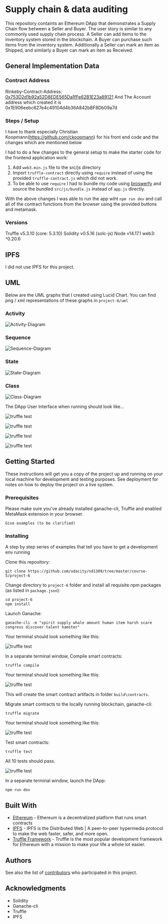 





# Supply chain & data auditing

This repository containts an Ethereum DApp that demonstrates a Supply Chain flow between a Seller and Buyer. The user story is similar to any commonly used supply chain process. A Seller can add items to the inventory system stored in the blockchain. A Buyer can purchase such items from the inventory system. Additionally a Seller can mark an item as Shipped, and similarly a Buyer can mark an item as Received.

## General Implementation Data

### Contract Address
Rinkeby-Contract-Address: [0x753D2d1b92a52D8EDE565Da1fFe62B1E23a89121](https://rinkeby.etherscan.io/address/0x753d2d1b92a52d8ede565da1ffe62b1e23a89121)
And The Account address which created it is 0x1E906eebc627e4c49104d4b36A842bBF8Db09a7d

### Steps / Setup

I have to thank especially Christian Koopmann(https://github.com/ckoopmann) for his front end code and the changes which are mentioned below

I had to do a few changes to the general setup to make the starter code for the frontend application work:
1. Add `web3.min.js` file to the src/js directory
2. Import `truffle-contract` directly using `require` instead of using the provided `truffle-contract.js` which did not work.
3. To be able to use `require` I had to bundle my code using [broswerfy](http://browserify.org/) and source the bundled `src/js/bundle.js` instead of `app.js` directly.

With the above changes I was able to run the app wiht `npm run dev` and call all of the contract functions from the browser using the provided buttons and metamask.

### Versions
Truffle v5.3.10 (core: 5.3.10)
Solidity v0.5.16 (solc-js)
Node v14.17.1
web3: ^0.20.6

## IPFS
I did not use IPFS for this project.

## UML
Below are the UML graphs that I created using Lucid Chart. You can find png / xml representations of these graphs in `project-6/uml`

### Activity
![Activity-Diagram](UMLdocuments/Activitydiagram.png)
### Sequence
![Sequence-Diagram](UMLdocuments/SequenceDiagram.png)
### State
![State-Diagram](UMLdocuments/StateDiagram.png)
### Class
![Class-Diagram](UMLdocuments/ClassDiagram.png)

The DApp User Interface when running should look like...

![truffle test](images/ftc_product_overview.png)

![truffle test](images/ftc_farm_details.png)

![truffle test](images/ftc_product_details.png)

![truffle test](images/ftc_transaction_history.png)


## Getting Started

These instructions will get you a copy of the project up and running on your local machine for development and testing purposes. See deployment for notes on how to deploy the project on a live system.

### Prerequisites

Please make sure you've already installed ganache-cli, Truffle and enabled MetaMask extension in your browser.

```
Give examples (to be clarified)
```

### Installing

A step by step series of examples that tell you have to get a development env running

Clone this repository:

```
git clone https://github.com/udacity/nd1309/tree/master/course-5/project-6
```

Change directory to ```project-6``` folder and install all requisite npm packages (as listed in ```package.json```):

```
cd project-6
npm install
```

Launch Ganache:

```
ganache-cli -m "spirit supply whale amount human item harsh scare congress discover talent hamster"
```

Your terminal should look something like this:

![truffle test](images/ganache-cli.png)

In a separate terminal window, Compile smart contracts:

```
truffle compile
```

Your terminal should look something like this:

![truffle test](images/truffle_compile.png)

This will create the smart contract artifacts in folder ```build\contracts```.

Migrate smart contracts to the locally running blockchain, ganache-cli:

```
truffle migrate
```

Your terminal should look something like this:

![truffle test](images/truffle_migrate.png)

Test smart contracts:

```
truffle test
```

All 10 tests should pass.

![truffle test](images/truffle_test.png)

In a separate terminal window, launch the DApp:

```
npm run dev
```

## Built With

* [Ethereum](https://www.ethereum.org/) - Ethereum is a decentralized platform that runs smart contracts
* [IPFS](https://ipfs.io/) - IPFS is the Distributed Web | A peer-to-peer hypermedia protocol
to make the web faster, safer, and more open.
* [Truffle Framework](http://truffleframework.com/) - Truffle is the most popular development framework for Ethereum with a mission to make your life a whole lot easier.


## Authors

See also the list of [contributors](https://github.com/your/project/contributors.md) who participated in this project.

## Acknowledgments

* Solidity
* Ganache-cli
* Truffle
* IPFS





